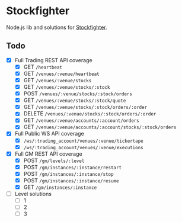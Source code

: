 # Stockfighter

Node.js lib and solutions for [Stockfighter](https://www.stockfighter.io).

## Todo

- [x] Full Trading REST API coverage
  - [x] GET `/heartbeat`
  - [x] GET `/venues/:venue/heartbeat`
  - [x] GET `/venues/:venue/stocks`
  - [x] GET `/venues/:venue/stocks/:stock`
  - [x] POST `/venues/:venue/stocks/:stock/orders`
  - [x] GET `/venues/:venue/stocks/:stock/quote`
  - [x] GET `/venues/:venue/stocks/:stock/orders/:order`
  - [x] DELETE `/venues/:venue/stocks/:stock/orders/:order`
  - [x] GET `/venues/:venue/accounts/:account/orders`
  - [x] GET `/venues/:venue/accounts/:account/stocks/:stock/orders`
- [x] Full Public WS API coverage
  - [x] `/ws/:trading_account/venues/:venue/tickertape`
  - [x] `/ws/:trading_account/venues/:venue/executions`
- [x] Full GM REST API coverage
  - [x] POST `/gm/levels/:level`
  - [x] POST `/gm/instances/:instance/restart`
  - [x] POST `/gm/instances/:instance/stop`
  - [x] POST `/gm/instances/:instance/resume`
  - [x] GET `/gm/instances/:instance`
- [ ] Level solutions
  - [ ] 1
  - [ ] 2
  - [ ] 3
